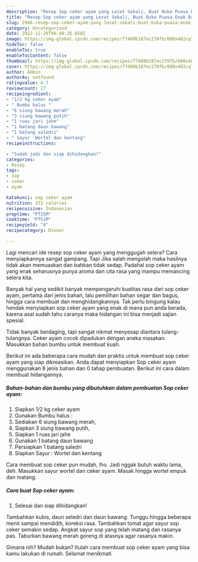 ```yaml
---
description: "Resep Sop ceker ayam yang Lezat Sekali, Buat Buka Puasa Enak Banget"
title: "Resep Sop ceker ayam yang Lezat Sekali, Buat Buka Puasa Enak Banget"
slug: 2946-resep-sop-ceker-ayam-yang-lezat-sekali-buat-buka-puasa-enak-banget
category: Uncategorized
date: 2022-11-28T06:48:35.650Z
image: https://img-global.cpcdn.com/recipes/f7488b187ec270fb/680x482cq70/sop-ceker-ayam-foto-resep-utama.jpg
hideToc: false
enableToc: true
enableTocContent: false
thumbnail: https://img-global.cpcdn.com/recipes/f7488b187ec270fb/680x482cq70/sop-ceker-ayam-foto-resep-utama.jpg
cover: https://img-global.cpcdn.com/recipes/f7488b187ec270fb/680x482cq70/sop-ceker-ayam-foto-resep-utama.jpg
author: Admin
authorAv: notfound
ratingvalue: 4.7
reviewcount: 17
recipeingredient:
- "1/2 kg ceker ayam"
- " Bumbu halus "
- "6 siung bawang merah"
- "3 siung bawang putih"
- "1 ruas jari jahe"
- "1 batang daun bawang"
- "1 batang saledri"
- " Sayur  Wortel dan kentang"
recipeinstructions:

- "Sudah jadi dan siap dihidangkan!"
categories:
- Resep
tags:
- sop
- ceker
- ayam

katakunci: sop ceker ayam 
nutrition: 271 calories
recipecuisine: Indonesian
preptime: "PT25M"
cooktime: "PT51M"
recipeyield: "4"
recipecategory: Dinner

---
```



Lagi mencari ide resep sop ceker ayam yang menggugah selera? Cara menyiapkannya sangat gampang. Tapi Jika salah mengolah maka hasilnya tidak akan memuaskan dan bahkan tidak sedap. Padahal sop ceker ayam yang enak seharusnya punya aroma dan cita rasa yang mampu memancing selera kita.


Banyak hal yang sedikit banyak mempengaruhi kualitas rasa dari sop ceker ayam, pertama dari jenis bahan, lalu pemilihan bahan segar dan bagus, hingga cara membuat dan menghidangkannya. Tak perlu bingung kalau hendak menyiapkan sop ceker ayam yang enak di mana pun anda berada, karena asal sudah tahu caranya maka hidangan ini bisa menjadi sajian spesial.

Tidak banyak berdaging, tapi sangat nikmat menyesap diantara tulang-tulangnya. Ceker ayam cocok dipadukan dengan aneka masakan. Masukkan bahan bumbu untuk membuat kuah.


Berikut ini ada beberapa cara mudah dan praktis untuk membuat sop ceker ayam yang siap dikreasikan. Anda dapat menyiapkan Sop ceker ayam menggunakan 8 jenis bahan dan 0 tahap pembuatan. Berikut ini cara dalam membuat hidangannya.

<!--inarticleads1-->

##### Bahan-bahan dan bumbu yang dibutuhkan dalam pembuatan Sop ceker ayam:

1. Siapkan 1/2 kg ceker ayam
1. Gunakan  Bumbu halus :
1. Sediakan 6 siung bawang merah,
1. Siapkan 3 siung bawang putih,
1. Siapkan 1 ruas jari jahe
1. Gunakan 1 batang daun bawang
1. Persiapkan 1 batang saledri
1. Siapkan  Sayur : Wortel dan kentang


Cara membuat sop ceker pun mudah, lho. Jadi nggak butuh waktu lama, deh. Masukkan sayur wortel dan ceker ayam. Masak hingga wortel empuk dan matang. 

<!--inarticleads2-->

##### Cara buat Sop ceker ayam:


1. Selesai dan siap dihidangkan!

Tambahkan kubis, daun seledri dan daun bawang. Tunggu hingga beberapa menit sampai mendidih, koreksi rasa. Tambahkan tomat agar sayur sop ceker semakin sedap. Angkat sayur sop yang telah matang dan rasanya pas. Taburkan bawang merah goreng di atasnya agar rasanya makin. 

Gimana nih? Mudah bukan? Itulah cara membuat sop ceker ayam yang bisa kamu lakukan di rumah. Selamat menikmati
